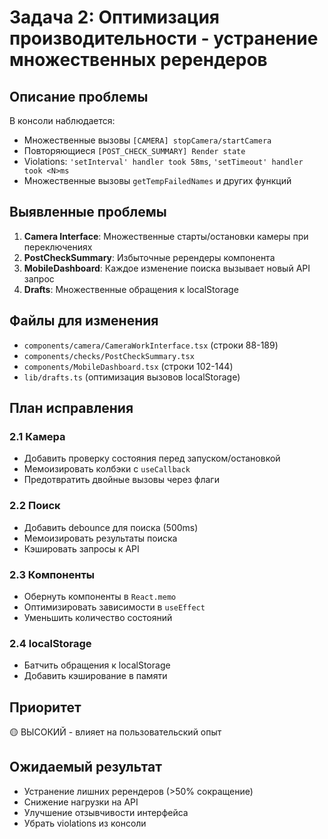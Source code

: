 # Задача 2: Оптимизация производительности - устранение множественных ререндеров

## Описание проблемы
В консоли наблюдается:
- Множественные вызовы `[CAMERA] stopCamera/startCamera`
- Повторяющиеся `[POST_CHECK_SUMMARY] Render state`
- Violations: `'setInterval' handler took 58ms`, `'setTimeout' handler took <N>ms`
- Множественные вызовы `getTempFailedNames` и других функций

## Выявленные проблемы
1. **Camera Interface**: Множественные старты/остановки камеры при переключениях
2. **PostCheckSummary**: Избыточные ререндеры компонента
3. **MobileDashboard**: Каждое изменение поиска вызывает новый API запрос
4. **Drafts**: Множественные обращения к localStorage

## Файлы для изменения
- `components/camera/CameraWorkInterface.tsx` (строки 88-189)
- `components/checks/PostCheckSummary.tsx`
- `components/MobileDashboard.tsx` (строки 102-144)
- `lib/drafts.ts` (оптимизация вызовов localStorage)

## План исправления

### 2.1 Камера
- Добавить проверку состояния перед запуском/остановкой
- Мемоизировать колбэки с `useCallback`
- Предотвратить двойные вызовы через флаги

### 2.2 Поиск
- Добавить debounce для поиска (500ms)
- Мемоизировать результаты поиска
- Кэшировать запросы к API

### 2.3 Компоненты
- Обернуть компоненты в `React.memo`
- Оптимизировать зависимости в `useEffect`
- Уменьшить количество состояний

### 2.4 localStorage
- Батчить обращения к localStorage
- Добавить кэширование в памяти

## Приоритет
🟡 ВЫСОКИЙ - влияет на пользовательский опыт

## Ожидаемый результат
- Устранение лишних ререндеров (>50% сокращение)
- Снижение нагрузки на API
- Улучшение отзывчивости интерфейса
- Убрать violations из консоли